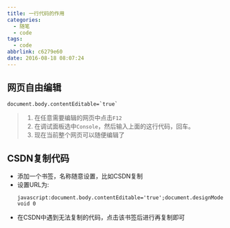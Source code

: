 ```yaml
---
title: 一行代码的作用
categories:
  - 随笔
  - code
tags:
  - code
abbrlink: c6279e60
date: 2016-08-18 08:07:24
---
```


## 网页自由编辑

```
document.body.contentEditable=`true`
```

> 1. 在任意需要编辑的网页中点击`F12`
> 2. 在调试面板选中`Console`，然后输入上面的这行代码，回车。
> 3. 现在当前整个网页可以随便编辑了


## CSDN复制代码

- 添加一个书签，名称随意设置，比如CSDN复制
- 设置URL为:
	```
	javascript:document.body.contentEditable='true';document.designMode='on'; void 0
	```
- 在CSDN中遇到无法复制的代码，点击该书签后进行再复制即可
